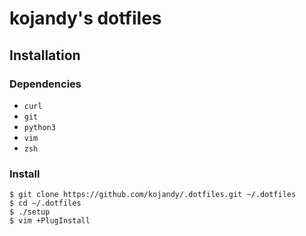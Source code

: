 # kojandy's dotfiles

## Installation
### Dependencies
- `curl`
- `git`
- `python3`
- `vim`
- `zsh`

### Install
```
$ git clone https://github.com/kojandy/.dotfiles.git ~/.dotfiles
$ cd ~/.dotfiles
$ ./setup
$ vim +PlugInstall
```
